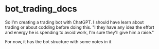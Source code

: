 # bot_trading_docs

So I'm creating a trading bot with ChatGPT. I should have learn about trading or about codding before doing this. 
"I they have any idea the effort and energy he is spending to avoid work, I'm sure they'll give him a raise."

For now, it has the bot structure with some notes in it
